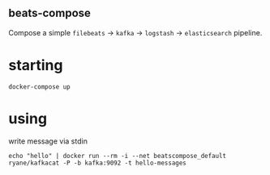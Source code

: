 beats-compose
-------------

Compose a simple `filebeats` -> `kafka` -> `logstash` -> `elasticsearch` pipeline.

# starting

```
docker-compose up
```

# using

write message via stdin

```
echo "hello" | docker run --rm -i --net beatscompose_default ryane/kafkacat -P -b kafka:9092 -t hello-messages
```
